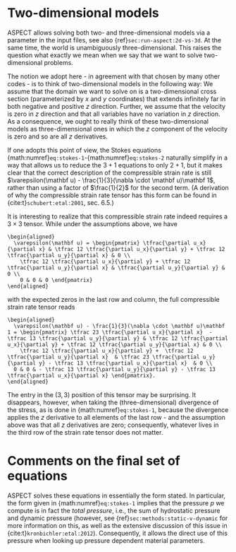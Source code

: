 # Two-dimensional models

ASPECT allows solving both two- and three-dimensional models via a parameter in the input files, see also {ref}`sec:run-aspect:2d-vs-3d`.
At the same time, the world is unambiguously three-dimensional.
This raises the question what exactly we mean when we say that we want to solve two-dimensional problems.

The notion we adopt here - in agreement with that chosen by many other codes - is to think of two-dimensional models in the following way: We assume that the domain we want to solve on is a two-dimensional cross section (parameterized by $x$ and $y$ coordinates) that extends infinitely far in both negative and positive $z$ direction.
Further, we assume that the velocity is zero in $z$ direction and that all variables have no variation in $z$ direction.
As a consequence, we ought to really think of these two-dimensional models as three-dimensional ones in which the $z$ component of the velocity is zero and so are all $z$ derivatives.

If one adopts this point of view, the Stokes equations {math:numref}`eq:stokes-1`-{math:numref}`eq:stokes-2` naturally simplify in a way that allows us to reduce the $3+1$ equations to only $2+1$, but it makes clear that the correct description of the compressible strain rate is still $\varepsilon(\mathbf u) - \frac{1}{3}(\nabla \cdot \mathbf u)\mathbf 1$, rather than using a factor of $\frac{1}{2}$ for the second term.
(A derivation of why the compressible strain rate tensor has this form can be found in {cite:t}`schubert:etal:2001`, sec. 6.5.)

It is interesting to realize that this compressible strain rate indeed requires a $3\times 3$ tensor. While under the assumptions above, we have
```{math}
\begin{aligned}
  \varepsilon(\mathbf u) = \begin{pmatrix} \tfrac{\partial u_x}{\partial x} & \tfrac 12 \tfrac{\partial u_x}{\partial y} + \tfrac 12 \tfrac{\partial u_y}{\partial x} & 0 \\
    \tfrac 12 \tfrac{\partial u_x}{\partial y} + \tfrac 12 \tfrac{\partial u_y}{\partial x} & \tfrac{\partial u_y}{\partial y} & 0 \\
    0 & 0 & 0 \end{pmatrix}
\end{aligned}
```
with the expected zeros in the last row and column, the full compressible strain rate tensor reads
```{math}
\begin{aligned}
  \varepsilon(\mathbf u) - \frac{1}{3}(\nabla \cdot \mathbf u)\mathbf 1 = \begin{pmatrix} \tfrac 23 \tfrac{\partial u_x}{\partial x}  - \tfrac 13 \tfrac{\partial u_y}{\partial y} & \tfrac 12 \tfrac{\partial u_x}{\partial y} + \tfrac 12 \tfrac{\partial u_y}{\partial x} & 0 \\
    \tfrac 12 \tfrac{\partial u_x}{\partial y} +  \tfrac 12 \tfrac{\partial u_y}{\partial x}  & \tfrac 23 \tfrac{\partial u_y}{\partial y} - \tfrac 13 \tfrac{\partial u_x}{\partial x}  & 0 \\
  0 & 0 & - \tfrac 13 \tfrac{\partial u_y}{\partial y} - \tfrac 13 \tfrac{\partial u_x}{\partial x} \end{pmatrix}.
\end{aligned}
```
The entry in the $(3,3)$ position of this tensor may be surprising.
It disappears, however, when taking the (three-dimensional) divergence of the stress, as is done in {math:numref}`eq:stokes-1`, because the divergence applies the $z$ derivative to all elements of the last row - and the assumption above was that all $z$ derivatives are zero; consequently, whatever lives in the third row of the strain rate tensor does not matter.

# Comments on the final set of equations

ASPECT solves these equations in essentially the form stated.
In particular, the form given in {math:numref}`eq:stokes-1` implies that the pressure $p$ we compute is in fact the *total pressure*, i.e., the
sum of hydrostatic pressure and dynamic pressure (however, see {ref}`sec:methods:static-v-dynamic` for more information on this, as well as the extensive discussion of this issue in {cite:t}`kronbichler:etal:2012`).
Consequently, it allows the direct use of this pressure when looking up pressure dependent material parameters.

